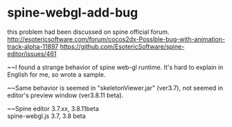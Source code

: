 # spine-webgl-add-bug

this problem had been discussed on spine official forum.
http://esotericsoftware.com/forum/cocos2dx-Possible-bug-with-animation-track-alpha-11897
https://github.com/EsotericSoftware/spine-editor/issues/461



~~I found a strange behavior of spine web-gl runtime.
It's hard to explain in English for me, so wrote a sample.

~~Same behavior is seemed in "skeletonViewer.jar" (ver3.7), not seemed in editor's preview window (ver3.8.11 beta).

~~Spine editor 3.7.xx, 3.8.11beta  
spine-webgl.js 3.7, 3.8 beta
